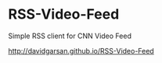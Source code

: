 # RSS-Video-Feed
Simple RSS client for CNN Video Feed

http://davidgarsan.github.io/RSS-Video-Feed

